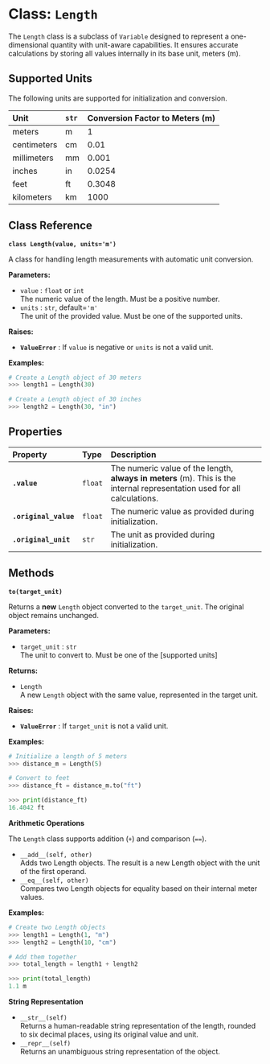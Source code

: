 # **Class: `Length`**

The `Length` class is a subclass of `Variable` designed to represent a one-dimensional quantity with unit-aware capabilities. It ensures accurate calculations by storing all values internally in its base unit, meters (m).

## **Supported Units**

The following units are supported for initialization and conversion.

| Unit | `str` | Conversion Factor to Meters (m) |
| :---- | :---- | :---- |
| meters | m | 1 |
| centimeters | cm | 0.01 |
| millimeters | mm | 0.001 |
| inches | in | 0.0254 |
| feet | ft | 0.3048 |
| kilometers | km | 1000 |

## **Class Reference**

**`class Length(value, units='m')`**

A class for handling length measurements with automatic unit conversion.

**Parameters:**

* `value` : `float` or `int`  
  The numeric value of the length. Must be a positive number.  
* `units` : `str`, default=`'m'`  
  The unit of the provided value. Must be one of the supported units.

**Raises:**

* **`ValueError`** : If `value` is negative or `units` is not a valid unit.

**Examples:**
```python
# Create a Length object of 30 meters  
>>> length1 = Length(30)

# Create a Length object of 30 inches  
>>> length2 = Length(30, "in")
```
## **Properties**

| Property | Type | Description |
| :---- | :---- | :---- |
| **`.value`** | `float` | The numeric value of the length, **always in meters** (m). This is the internal representation used for all calculations. |
| **`.original_value`** | `float` | The numeric value as provided during initialization. |
| **`.original_unit`** | `str` | The unit as provided during initialization. |

## **Methods**

**`to(target_unit)`**

Returns a **new** `Length` object converted to the `target_unit`. The original object remains unchanged.

**Parameters:**

* `target_unit` : `str`  
  The unit to convert to. Must be one of the [supported units]

**Returns:**

* `Length`  
  A new `Length` object with the same value, represented in the target unit.

**Raises:**

* **`ValueError`** : If `target_unit` is not a valid unit.

**Examples:**
```python
# Initialize a length of 5 meters  
>>> distance_m = Length(5)

# Convert to feet  
>>> distance_ft = distance_m.to("ft")

>>> print(distance_ft)  
16.4042 ft
```
**Arithmetic Operations**

The `Length` class supports addition (`+`) and comparison (`==`).

* `__add__(self, other)`  
  Adds two Length objects. The result is a new Length object with the unit of the first operand.  
* `__eq__(self, other)`  
  Compares two Length objects for equality based on their internal meter values.

**Examples:**
```python
# Create two Length objects  
>>> length1 = Length(1, "m")  
>>> length2 = Length(10, "cm")

# Add them together  
>>> total_length = length1 + length2

>>> print(total_length)  
1.1 m
```
**String Representation**

* `__str__(self)`  
  Returns a human-readable string representation of the length, rounded to six decimal places, using its original value and unit.  
* `__repr__(self)`  
  Returns an unambiguous string representation of the object.
